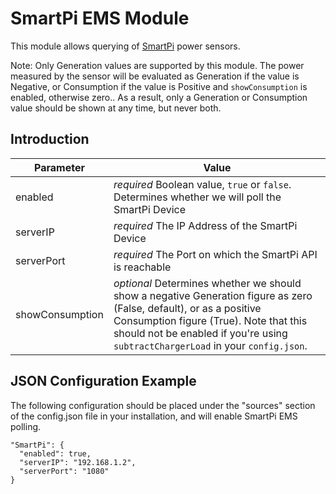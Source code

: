 # SmartPi EMS Module

This module allows querying of [SmartPi](https://www.enerserve.eu/en/smartpi.html) power sensors.

Note: Only Generation values are supported by this module. The power measured by the sensor will be evaluated as Generation if the value is Negative, or Consumption if the value is Positive and ```showConsumption``` is enabled, otherwise zero.. As a result, only a Generation or Consumption value should be shown at any time, but never both.

## Introduction

| **Parameter** | **Value** |
| ------------- | --------- |
| enabled       | *required* Boolean value, ```true``` or ```false```. Determines whether we will poll the SmartPi Device |
| serverIP      | *required* The IP Address of the SmartPi Device |
| serverPort    | *required* The Port on which the SmartPi API is reachable |
| showConsumption | *optional* Determines whether we should show a negative Generation figure as zero (False, default), or as a positive Consumption figure (True). Note that this should not be enabled if you're using ```subtractChargerLoad``` in your ```config.json```. |

## JSON Configuration Example

The following configuration should be placed under the "sources" section of the config.json file in your installation, and will enable SmartPi EMS polling.

```
"SmartPi": {
  "enabled": true,
  "serverIP": "192.168.1.2",
  "serverPort": "1080"
}
```
